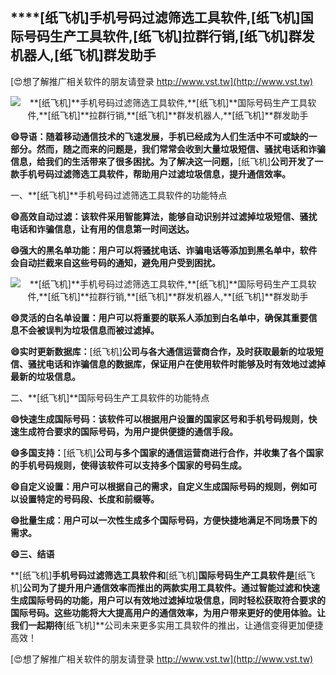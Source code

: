 ## ****[纸飞机]**手机号码过滤筛选工具软件,**[纸飞机]**国际号码生产工具软件,**[纸飞机]**拉群行销,**[纸飞机]**群发机器人,**[纸飞机]**群发助手**

[😍想了解推广相关软件的朋友请登录 http://www.vst.tw](http://www.vst.tw)

 <center><img src="https://vst.tw/MP4/tuiguang/png/0.png" alt="**[纸飞机]**手机号码过滤筛选工具软件,**[纸飞机]**国际号码生产工具软件,**[纸飞机]**拉群行销,**[纸飞机]**群发机器人,**[纸飞机]**群发助手"></center>

**😄导语：随着移动通信技术的飞速发展，手机已经成为人们生活中不可或缺的一部分。然而，随之而来的问题是，我们常常会收到大量垃圾短信、骚扰电话和诈骗信息，给我们的生活带来了很多困扰。为了解决这一问题，**[纸飞机]**公司开发了一款手机号码过滤筛选工具软件，帮助用户过滤垃圾信息，提升通信效率。**

一、**[纸飞机]**手机号码过滤筛选工具软件的功能特点

**😄高效自动过滤：该软件采用智能算法，能够自动识别并过滤掉垃圾短信、骚扰电话和诈骗信息，让有用的信息第一时间送达。**

**😄强大的黑名单功能：用户可以将骚扰电话、诈骗电话等添加到黑名单中，软件会自动拦截来自这些号码的通知，避免用户受到困扰。**

 <center><img src="https://vst.tw/MP4/tuiguang/png/1.png" alt="**[纸飞机]**手机号码过滤筛选工具软件,**[纸飞机]**国际号码生产工具软件,**[纸飞机]**拉群行销,**[纸飞机]**群发机器人,**[纸飞机]**群发助手"></center>

**😄灵活的白名单设置：用户可以将重要的联系人添加到白名单中，确保其重要信息不会被误判为垃圾信息而被过滤掉。**

**😄实时更新数据库：**[纸飞机]**公司与各大通信运营商合作，及时获取最新的垃圾短信、骚扰电话和诈骗信息的数据库，保证用户在使用软件时能够及时有效地过滤掉最新的垃圾信息。**

二、**[纸飞机]**国际号码生产工具软件的功能特点

**😄快速生成国际号码：该软件可以根据用户设置的国家区号和手机号码规则，快速生成符合要求的国际号码，为用户提供便捷的通信手段。**

**😄多国支持：**[纸飞机]**公司与多个国家的通信运营商进行合作，并收集了各个国家的手机号码规则，使得该软件可以支持多个国家的号码生成。**

**😄自定义设置：用户可以根据自己的需求，自定义生成国际号码的规则，例如可以设置特定的号码段、长度和前缀等。**

**😄批量生成：用户可以一次性生成多个国际号码，方便快捷地满足不同场景下的需求。**

**😄三、结语**

**[纸飞机]**手机号码过滤筛选工具软件和**[纸飞机]**国际号码生产工具软件是**[纸飞机]**公司为了提升用户通信效率而推出的两款实用工具软件。通过智能过滤和快速生成国际号码的功能，用户可以有效地过滤掉垃圾信息，同时轻松获取符合要求的国际号码。这些功能将大大提高用户的通信效率，为用户带来更好的使用体验。让我们一起期待**[纸飞机]**公司未来更多实用工具软件的推出，让通信变得更加便捷高效！

[😍想了解推广相关软件的朋友请登录 http://www.vst.tw](http://www.vst.tw)



